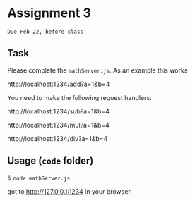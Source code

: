 # Assignment 3
`Due Feb 22, before class`

## Task

Please complete the `mathServer.js`. As an example this works

http://localhost:1234/add?a=1&b=4

You need to make the following request handlers:

http://localhost:1234/sub?a=1&b=4

http://localhost:1234/mul?a=1&b=4

http://localhost:1234/div?a=1&b=4


## Usage (`code` folder)

$ `node mathServer.js`

got to <http://127.0.0.1:1234> in your browser.
